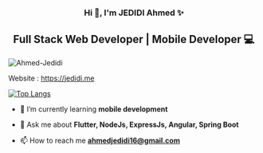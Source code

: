 <!--
**Ahmed-Jedidi/Ahmed-Jedidi** is a ✨ _special_ ✨ repository because its `README.md` (this file) appears on your GitHub profile.

Here are some ideas to get you started:

- 🔭 I’m currently working on ...
- 🌱 I’m currently learning ...
- 👯 I’m looking to collaborate on ...
- 🤔 I’m looking for help with ...
- 💬 Ask me about ...
- 📫 How to reach me: ...
- 😄 Pronouns: ...
- ⚡ Fun fact: ...
-->
<h3 align="center">Hi 👋, I'm JEDIDI Ahmed ✨</h3>
<h2 align="center">Full Stack Web Developer | Mobile Developer 💻</h2>

<p align="left"> <img src="https://komarev.com/ghpvc/?username=Ahmed-Jedidi&label=Profile%20views&color=0e75b6&style=flat" alt="Ahmed-Jedidi" /> </p>

Website : https://jedidi.me

[![Top Langs](https://github-readme-stats.vercel.app/api/top-langs/?username=Ahmed-Jedidi&theme=dark&layout=compact)](https://github.com/Ahmed-Jedidi/github-readme-stats)





- 🌱 I’m currently learning **mobile development**

- 💬 Ask me about **Flutter, NodeJs, ExpressJs, Angular, Spring Boot**

- 📫 How to reach me **ahmedjedidi16@gmail.com**


